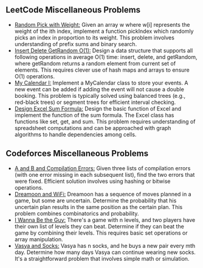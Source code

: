 ## LeetCode Miscellaneous Problems
- [Random Pick with Weight:](https://leetcode.com/problems/random-pick-with-weight/) Given an array w where w[i] represents the weight of the ith index, implement a function pickIndex which randomly picks an index in proportion to its weight. This problem involves understanding of prefix sums and binary search.
- [Insert Delete GetRandom O(1):](https://leetcode.com/problems/insert-delete-getrandom-o1/) Design a data structure that supports all following operations in average O(1) time: insert, delete, and getRandom, where getRandom returns a random element from current set of elements. This requires clever use of hash maps and arrays to ensure O(1) operations.
- [My Calendar I:](https://leetcode.com/problems/my-calendar-i/) Implement a MyCalendar class to store your events. A new event can be added if adding the event will not cause a double booking. This problem is typically solved using balanced trees (e.g., red-black trees) or segment trees for efficient interval checking.
- [Design Excel Sum Formula:](https://leetcode.com/problems/design-excel-sum-formula/) Design the basic function of Excel and implement the function of the sum formula. The Excel class has functions like set, get, and sum. This problem requires understanding of spreadsheet computations and can be approached with graph algorithms to handle dependencies among cells.

## Codeforces Miscellaneous Problems
- [A and B and Compilation Errors:](https://codeforces.com/problemset/problem/519/B) Given three lists of compilation errors (with one error missing in each subsequent list), find the two errors that were fixed. Efficient solution involves using hashing or bitwise operations.
- [Dreamoon and WiFi:](https://codeforces.com/problemset/problem/476/B) Dreamoon has a sequence of moves planned in a game, but some are uncertain. Determine the probability that his uncertain plan results in the same position as the certain plan. This problem combines combinatorics and probability.
- [I Wanna Be the Guy:](https://codeforces.com/problemset/problem/469/A) There's a game with n levels, and two players have their own list of levels they can beat. Determine if they can beat the game by combining their levels. This requires basic set operations or array manipulation.
- [Vasya and Socks:](https://codeforces.com/problemset/problem/460/A) Vasya has n socks, and he buys a new pair every mth day. Determine how many days Vasya can continue wearing new socks. It's a straightforward problem that involves simple math or simulation.

